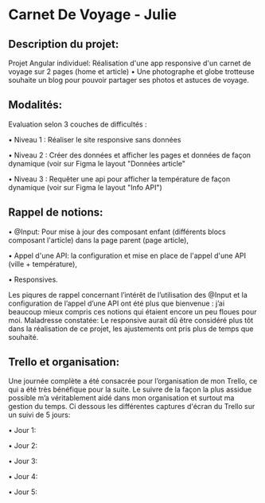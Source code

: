 # Carnet De Voyage - Julie

## Description du projet:

Projet Angular individuel: Réalisation d'une app responsive d'un carnet de voyage sur 2 pages (home et article) 
• Une photographe et globe trotteuse souhaite un blog pour pouvoir partager ses photos et astuces de voyage.

## Modalités:

Evaluation selon 3 couches de difficultés :

• Niveau 1 : Réaliser le site responsive sans données

• Niveau 2 : Créer des données et afficher les pages et données de façon dynamique (voir sur Figma le layout "Données article"

• Niveau 3 : Requêter une api pour afficher la température de façon dynamique (voir sur Figma le layout "Info API")

## Rappel de notions:

• @Input:
 Pour mise à jour des composant enfant (différents blocs composant l'article) dans la page parent (page article), 
 
• Appel d'une API:
la configuration et mise en place de l'appel d'une API (ville + température), 

• Responsives.

Les piqures de rappel concernant l’intérêt de l’utilisation des @Input et la configuration de l’appel d’une API ont été plus que bienvenue : j’ai beaucoup mieux compris ces notions qui étaient encore un peu floues pour moi.
Maladresse constatée: Le responsive aurait dû être considéré plus tôt dans la réalisation de ce projet, les ajustements ont pris plus de temps que souhaité.

## Trello et organisation:

Une journée complète a été consacrée pour l’organisation de mon Trello, ce qui a été très bénéfique pour la suite. Le suivre de la façon la plus assidue possible m’a véritablement aidé dans mon organisation et surtout ma gestion du temps.
Ci dessous les différentes captures d'écran du Trello sur un suivi de 5 jours:

• Jour 1:

• Jour 2:

• Jour 3:

• Jour 4:

• Jour 5:

